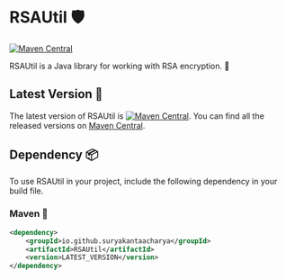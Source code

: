 # RSAUtil 🛡️

[![Maven Central](https://img.shields.io/maven-central/v/io.github.suryakantaacharya/RSAUtil.svg?label=Maven%20Central)](https://search.maven.org/search?q=g:%22io.github.suryakantaacharya%22%20AND%20a:%22RSAUtil%22)

RSAUtil is a Java library for working with RSA encryption. 🔐

## Latest Version 🚀

The latest version of RSAUtil is [![Maven Central](https://img.shields.io/maven-central/v/io.github.suryakantaacharya/RSAUtil.svg?label=Maven%20Central)](https://search.maven.org/search?q=g:%22io.github.suryakantaacharya%22%20AND%20a:%22RSAUtil%22). You can find all the released versions on [Maven Central](https://search.maven.org/search?q=g:%22io.github.suryakantaacharya%22%20AND%20a:%22RSAUtil%22).

## Dependency 📦

To use RSAUtil in your project, include the following dependency in your build file.

### Maven 🍭

```xml
<dependency>
    <groupId>io.github.suryakantaacharya</groupId>
    <artifactId>RSAUtil</artifactId>
    <version>LATEST_VERSION</version>
</dependency>
